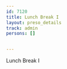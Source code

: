 ---
id: 7120
title: Lunch Break I
layout: preso_details
track: admin
persons: []

---
Lunch Break I